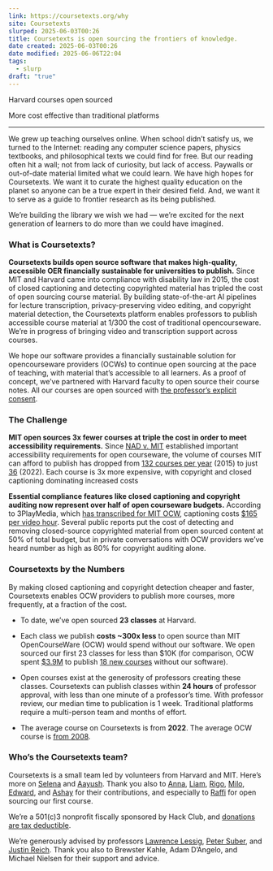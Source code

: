 ```yaml
---
link: https://coursetexts.org/why
site: Coursetexts
slurped: 2025-06-03T00:26
title: Coursetexts is open sourcing the frontiers of knowledge.
date created: 2025-06-03T00:26
date modified: 2025-06-06T22:04
tags:
  - slurp
draft: "true"
---
```



Harvard courses open sourced


More cost effective than traditional platforms

---

We grew up teaching ourselves online. When school didn’t satisfy us, we turned to the Internet: reading any computer science papers, physics textbooks, and philosophical texts we could find for free. But our reading often hit a wall; not from lack of curiosity, but lack of access. Paywalls or out-of-date material limited what we could learn. We have high hopes for Coursetexts. We want it to curate the highest quality education on the planet so anyone can be a true expert in their desired field. And, we want it to serve as a guide to frontier research as its being published.

We’re building the library we wish we had — we’re excited for the next generation of learners to do more than we could have imagined.

### What is Coursetexts?

**Coursetexts builds open source software that makes high-quality, accessible OER financially sustainable for universities to publish.** Since MIT and Harvard came into compliance with disability law in 2015, the cost of closed captioning and detecting copyrighted material has tripled the cost of open sourcing course material. By building state-of-the-art AI pipelines for lecture transcription, privacy-preserving video editing, and copyright material detection, the Coursetexts platform enables professors to publish accessible course material at 1/300 the cost of traditional opencourseware. We’re in progress of bringing video and transcription support across courses.

We hope our software provides a financially sustainable solution for opencourseware providers (OCWs) to continue open sourcing at the pace of teaching, with material that’s accessible to all learners. As a proof of concept, we’ve partnered with Harvard faculty to open source their course notes. All our courses are open sourced with [the professor’s explicit consent](https://storage.googleapis.com/coursetexts-notion/website-letter.pdf).

### [](https://coursetexts.org/why#1fd19a13312a80d2a4cfe0b0632a7082 "The Challenge")The Challenge

**MIT open sources 3x fewer courses at triple the cost in order to meet accessibility requirements.** Since [NAD v. MIT](https://www.nytimes.com/2015/02/13/education/harvard-and-mit-sued-over-failing-to-caption-online-courses.html) established important accessibility requirements for open courseware, the volume of courses MIT can afford to publish has dropped from [132 courses per year](https://web.mit.edu/annualreports/pres16/2016.20.00.pdf) (2015) to just [36](https://dspace.mit.edu/bitstream/handle/1721.1/156522/OpenLearning-annualreport-2023.pdf) (2022). Each course is 3x more expensive, with copyright and closed captioning dominating increased costs

**Essential compliance features like closed captioning and copyright auditing now represent over half of open courseware budgets.** According to 3PlayMedia, which [has transcribed for MIT OCW](https://news.mit.edu/2015/3play-media-more-efficient-video-captioning-0408), captioning costs [$165 per video hour](https://www.3playmedia.com/blog/how-much-does-closed-captioning-service-cost/). Several public reports put the cost of detecting and removing closed-source copyrighted material from open sourced content at 50% of total budget, but in private conversations with OCW providers we’ve heard number as high as 80% for copyright auditing alone.

### [](https://coursetexts.org/why#15319a13312a8031b6f0fe1164a10fea "Coursetexts by the Numbers")Coursetexts by the Numbers

By making closed captioning and copyright detection cheaper and faster, Coursetexts enables OCW providers to publish more courses, more frequently, at a fraction of the cost.

- To date, we’ve open sourced **23 classes** at Harvard.

- Each class we publish **costs ~300x less** to open source than MIT OpenCourseWare (OCW) would spend without our software. We open sourced our first 23 classes for less than \$10K (for comparison, OCW spent [$3.9M](https://web.mit.edu/annualreports/pres14/2014.16.00.pdf#:~:text=3%2C931%2C918) to publish [18 new courses](https://dspace.mit.edu/bitstream/handle/1721.1/156522/OpenLearning-annualreport-2023.pdf?sequence=1&isAllowed=y) without our software).

- Open courses exist at the generosity of professors creating these classes. Coursetexts can publish classes within **24 hours** of professor approval, with less than one minute of a professor’s time. With professor review, our median time to publication is 1 week. Traditional platforms require a multi-person team and months of effort.

- The average course on Coursetexts is from **2022**. The average OCW course is [from 2008](https://docs.google.com/spreadsheets/d/1G641tRW8Xp_FVIzZLLVMAVidl_NK8-VsO2jkZbjT8HI/edit#gid=0).

### [](https://coursetexts.org/why#14d19a13312a80d4ac28e3b015278d0c "Who’s the Coursetexts team?")**Who’s the Coursetexts team?**

Coursetexts is a small team led by volunteers from Harvard and MIT. Here’s more on [Selena](https://selena.fyi/) and [Aayush](http://aayushg.com/). Thank you also to [Anna](https://abrandenberger.github.io/), [Liam](https://liamhz.com/), [Rigo](https://github.com/bert0rm), [Milo](https://www.linkedin.com/in/milo-cress-4279a0193), [Edward](https://www.linkedin.com/in/edwardkangafe/), and [Ashay](https://www.linkedin.com/in/ashay-athalye-842605172/) for their contributions, and especially to [Raffi](https://rhotter.com/) for open sourcing our first course.

We’re a 501(c)3 nonprofit fiscally sponsored by Hack Club, and [donations are tax deductible](https://hcb.hackclub.com/donations/start/coursetexts).

We’re generously advised by professors [Lawrence Lessig](https://hls.harvard.edu/faculty/lawrence-lessig/), [Peter Suber](https://library.harvard.edu/staff/peter-suber), and [Justin Reich](https://tsl.mit.edu/team/justin-reich/). Thank you also to Brewster Kahle, Adam D’Angelo, and Michael Nielsen for their support and advice.